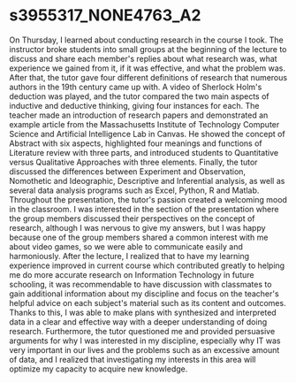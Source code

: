 # s3955317_NONE4763_A2
On Thursday, I learned about conducting research in the course I took. The instructor broke students into small groups at the beginning of the lecture to discuss and share each member's replies about what research was, what experience we gained from it, if it was effective, and what the problem was. After that, the tutor gave four different definitions of research that numerous authors in the 19th century came up with. A video of Sherlock Holm's deduction was played, and the tutor compared the two main aspects of inductive and deductive thinking, giving four instances for each. The teacher made an introduction of research papers and demonstrated an example article from the Massachusetts Institute of Technology Computer Science and Artificial Intelligence Lab in Canvas. He showed the concept of Abstract with six aspects, highlighted four meanings and functions of Literature review with three parts, and introduced students to Quantitative versus Qualitative Approaches with three elements. Finally, the tutor discussed the differences between Experiment and Observation, Nomothetic and Ideographic, Descriptive and Inferential analysis, as well as several data analysis programs such as Excel, Python, R and Matlab. Throughout the presentation, the tutor's passion created a welcoming mood in the classroom. I was interested in the section of the presentation where the group members discussed their perspectives on the concept of research, although I was nervous to give my answers, but I was happy because one of the group members shared a common interest with me about video games, so we were able to communicate easily and harmoniously. After the lecture, I realized that to have my learning experience improved in current course which contributed greatly to helping me do more accurate research on Information Technology in future schooling, it was recommendable to have discussion with classmates to gain additional information about my discipline and focus on the teacher's helpful advice on each subject's material such as its content and outcomes. Thanks to this, I was able to make plans with synthesized and interpreted data in a clear and effective way with a deeper understanding of doing research. Furthermore, the tutor questioned me and provided persuasive arguments for why I was interested in my discipline, especially why  IT was very important in our lives and the problems such as an excessive amount of data, and I realized that investigating my interests in this area will optimize my capacity to acquire new knowledge.
